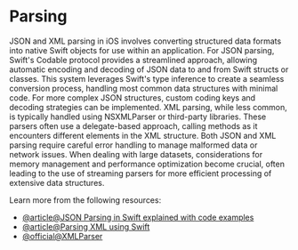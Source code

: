 # Parsing

JSON and XML parsing in iOS involves converting structured data formats into native Swift objects for use within an application. For JSON parsing, Swift's Codable protocol provides a streamlined approach, allowing automatic encoding and decoding of JSON data to and from Swift structs or classes. This system leverages Swift's type inference to create a seamless conversion process, handling most common data structures with minimal code. For more complex JSON structures, custom coding keys and decoding strategies can be implemented. XML parsing, while less common, is typically handled using NSXMLParser or third-party libraries. These parsers often use a delegate-based approach, calling methods as it encounters different elements in the XML structure. Both JSON and XML parsing require careful error handling to manage malformed data or network issues. When dealing with large datasets, considerations for memory management and performance optimization become crucial, often leading to the use of streaming parsers for more efficient processing of extensive data structures.

Learn more from the following resources:

- [@article@JSON Parsing in Swift explained with code examples](https://www.avanderlee.com/swift/json-parsing-decoding/)
- [@article@Parsing XML using Swift](https://medium.com/cracking-swift/parsing-remote-xml-using-swift-bfa9701fff84)
- [@official@XMLParser](https://developer.apple.com/documentation/foundation/xmlparser)
